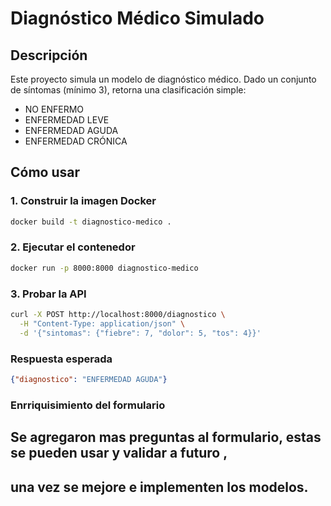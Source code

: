 # Diagnóstico Médico Simulado

## Descripción
Este proyecto simula un modelo de diagnóstico médico. Dado un conjunto de síntomas (mínimo 3), retorna una clasificación simple:
- NO ENFERMO
- ENFERMEDAD LEVE
- ENFERMEDAD AGUDA
- ENFERMEDAD CRÓNICA

## Cómo usar

### 1. Construir la imagen Docker
```bash
docker build -t diagnostico-medico .
```

### 2. Ejecutar el contenedor
```bash
docker run -p 8000:8000 diagnostico-medico
```

### 3. Probar la API
```bash
curl -X POST http://localhost:8000/diagnostico \
  -H "Content-Type: application/json" \
  -d '{"sintomas": {"fiebre": 7, "dolor": 5, "tos": 4}}'
```

### Respuesta esperada
```json
{"diagnostico": "ENFERMEDAD AGUDA"}
```

### Enrriquisimiento del formulario
## Se agregaron mas preguntas al formulario, estas se pueden usar y validar a futuro ,
## una vez se mejore e implementen los modelos.